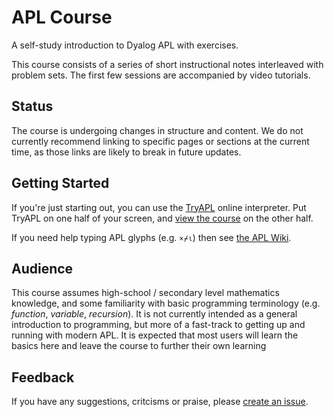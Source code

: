 # APL Course
A self-study introduction to Dyalog APL with exercises.

This course consists of a series of short instructional notes interleaved with problem sets. The first few sessions are accompanied by video tutorials.

## Status
The course is undergoing changes in structure and content. We do not currently recommend linking to specific pages or sections at the current time, as those links are likely to break in future updates.

## Getting Started
If you're just starting out, you can use the [TryAPL](https://tryapl.org) online interpreter. Put TryAPL on one half of your screen, and [view the course](https://course.dyalog.com) on the other half. 

If you need help typing APL glyphs (e.g. `×⌿⍳`) then see [the APL Wiki](https://aplwiki.com/wiki/Typing_glyphs).

## Audience
This course assumes high-school / secondary level mathematics knowledge, and some familiarity with basic programming terminology (e.g. *function*, *variable*, *recursion*). It is not currently intended as a general introduction to programming, but more of a fast-track to getting up and running with modern APL. It is expected that most users will learn the basics here and leave the course to further their own learning 

## Feedback
If you have any suggestions, critcisms or praise, please [create an issue](https://github.com/Dyalog/APLCourse/issues/new).